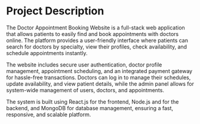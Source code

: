 # Project Description

The Doctor Appointment Booking Website is a full-stack web application that allows patients to easily find and book appointments with doctors online. The platform provides a user-friendly interface where patients can search for doctors by specialty, view their profiles, check availability, and schedule appointments instantly.

The website includes secure user authentication, doctor profile management, appointment scheduling, and an integrated payment gateway for hassle-free transactions. Doctors can log in to manage their schedules, update availability, and view patient details, while the admin panel allows for system-wide management of users, doctors, and appointments.

The system is built using React.js for the frontend, Node.js and  for the backend, and MongoDB for database management, ensuring a fast, responsive, and scalable platform.
